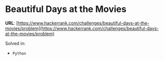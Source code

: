 # Beautiful Days at the Movies

**URL**: [https://www.hackerrank.com/challenges/beautiful-days-at-the-movies/problem](https://www.hackerrank.com/challenges/beautiful-days-at-the-movies/problem)

Solved in:
 * `Python`